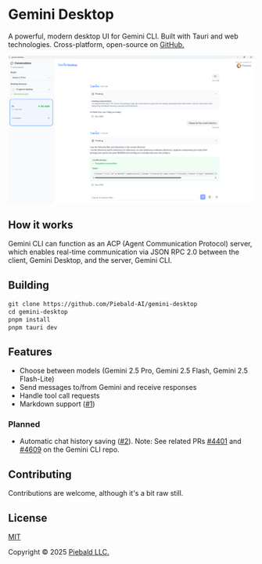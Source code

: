 # Gemini Desktop

A powerful, modern desktop UI for Gemini CLI.  Built with Tauri and web technologies.  Cross-platform, open-source on [GitHub.](https://github.com/Piebald-AI/gemini-desktop)

![Screenshot of Gemini Desktop](./assets/screenshot.png)

## How it works

Gemini CLI can function as an ACP (Agent Communication Protocol) server, which enables real-time communication via JSON RPC 2.0 between the client, Gemini Desktop, and the server, Gemini CLI.

## Building

```
git clone https://github.com/Piebald-AI/gemini-desktop
cd gemini-desktop
pnpm install
pnpm tauri dev
```

## Features

- Choose between models (Gemini 2.5 Pro, Gemini 2.5 Flash, Gemini 2.5 Flash-Lite)
- Send messages to/from Gemini and receive responses
- Handle tool call requests
- Markdown support ([#1](https://github.com/Piebald-AI/gemini-desktop/issues/1))

### Planned

- Automatic chat history saving ([#2](https://github.com/Piebald-AI/gemini-desktop/issues/1)).  Note: See related PRs [#4401](https://github.com/google-gemini/gemini-cli/pull/4401) and [#4609](https://github.com/google-gemini/gemini-cli/pull/4609) on the Gemini CLI repo.

## Contributing

Contributions are welcome, although it's a bit raw still.

## License

[MIT](./LICENSE)

Copyright © 2025 [Piebald LLC.](https://piebald.ai)
